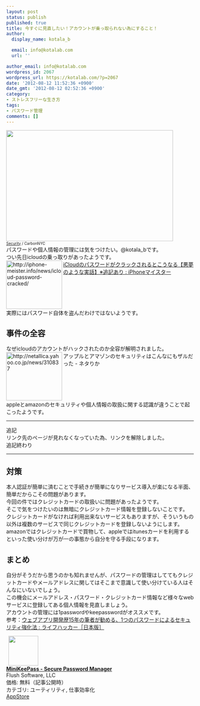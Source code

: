 ```yaml
---
layout: post
status: publish
published: true
title: 今すぐに見直したい！アカウントが乗っ取られない為にすること！
author:
  display_name: kotala_b

  email: info@kotalab.com
  url: ''

author_email: info@kotalab.com
wordpress_id: 2067
wordpress_url: https://kotalab.com/?p=2067
date: '2012-08-12 11:52:36 +0900'
date_gmt: '2012-08-12 02:52:36 +0900'
category:
- ストレスフリーな生き方
tags:
- パスワード管理
comments: []
---
```

<p><a href="https://kotalab.com/wp-content/uploads/security_120812.jpg" target="_blank"><img src="https://kotalab.com/wp-content/uploads/security_120812.jpg" alt="" title="security_120812" width="448" height="298" class="alignnone size-full wp-image-2069" /></a><br />
<span style="font-size:10px;"><a href="https://www.flickr.com/photos/carbonnyc/2294144289/" target="_blank">Security</a> / CarbonNYC</span><br />
パスワードや個人情報の管理には気をつけたい。@kotala_bです。<br />
つい先日icloudの乗っ取りがあったようです。<br />
<a href="http://iphone-meister.info/news/icloud-password-cracked/" target="_blank"><img src="https://capture.heartrails.com/150x130?http://iphone-meister.info/news/icloud-password-cracked/" alt="http://iphone-meister.info/news/icloud-password-cracked/" width="150" height="130" align="left" /></a><a href="http://iphone-meister.info/news/icloud-password-cracked/" target="_blank">iCloudのパスワードがクラックされるとこうなる【悪夢のような実話】※追記あり : iPhoneマイスター</a><br style="clear:both;" />実際にはパスワード自体を盗んだわけではないようです。<br />
</p>
<!--more-->
<h2>事件の全容</h2>
<p>なぜicloudのアカウントがハックされたのか全容が解明されました。<br />
<img src="https://capture.heartrails.com/150x130?http://netallica.yahoo.co.jp/news/310837" alt="http://netallica.yahoo.co.jp/news/310837" width="150" height="130" align="left" />アップルとアマゾンのセキュリティはこんなにもザルだった - ネタりか<br style="clear:both;" />appleとamazonのセキュリティや個人情報の取扱に関する認識が違うことで起こったようです。</p>
<hr>
<p>追記<br />
リンク先のページが見れなくなっていた為、リンクを解除しました。<br />
追記終わり</p>
<hr>
<h2>対策</h2>
<p>本人認証が簡単に済むことで手続きが簡単になりサービス導入が楽になる半面、簡単だからこその問題があります。<br />
今回の件ではクレジットカードの取扱いに問題があったようです。<br />
そこで気をつけたいのは無暗にクレジットカード情報を登録しないことです。<br />
クレジットカードがなければ利用出来ないサービスもありますが、そういうもの以外は複数のサービスで同じクレジットカードを登録しないようにします。<br />
amazonではクレジットカードで買物して、appleではitunesカードを利用するといった使い分けが万が一の事態から自分を守る手段になります。</p>
<h2>まとめ</h2>
<p>自分がそうだから思うのかも知れませんが、パスワードの管理はしててもクレジットカードやメールアドレスに関してはそこまで意識して使い分けている人はそんなにいないでしょう。<br />
この機会にメールアドレス・パスワード・クレジットカード情報など様々なwebサービスに登録してある個人情報を見直しましょう。<br />
アカウントの管理には1passwordやkeepasswordがオススメです。<br />
参考：<a href="https://www.lifehacker.jp/2011/04/110328password-security.html" target="_blank">ウェブアプリ開発歴15年の筆者が勧める、1つのパスワードによるセキュリティ強化法 : ライフハッカー［日本版］</a></p>
<div class="applink">
<div class="applinkimg"><a href="https://itunes.apple.com/jp/app/minikeepass-secure-password/id451661808?mt=8&uo=4&at=10l4yU" rel="nofollow" target="_blank"><img hspace="6" src="http://a478.phobos.apple.com/us/r30/Purple2/v4/59/62/8b/59628bbf-ce4c-e7da-3ea7-d2ee26bc2f0c/mzl.uvyjpqmb.png" width="80" /></a></div>
<div class="applinktext">
<div class="applinktitle"><strong><a href="https://itunes.apple.com/jp/app/minikeepass-secure-password/id451661808?mt=8&uo=4&at=10l4yU" rel="nofollow" target="_blank">MiniKeePass - Secure Password Manager</a></strong></div>
<div class="applinkinfo">Flush Software, LLC</div>
<div class="applinkinfo">価格: 無料（記事公開時）</div>
<div class="applinkinfo">カテゴリ: ユーティリティ, 仕事効率化</div>
</div>
<div class="clear"></div>
<div class="appstorelink"><a href="https://itunes.apple.com/jp/app/minikeepass-secure-password/id451661808?mt=8&uo=4&at=10l4yU" rel="nofollow" target="_blank">AppStore</a></div>
</div>
